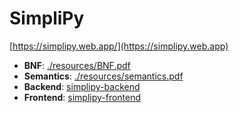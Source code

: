 # SimpliPy

[https://simplipy.web.app/](https://simplipy.web.app)

- **BNF**: [./resources/BNF.pdf](./resources/BNF.pdf)
- **Semantics**: [./resources/semantics.pdf](./resources/semantics.pdf)
- **Backend**: [simplipy-backend](https://github.com/PraneethJain/simplipy-backend)
- **Frontend**: [simplipy-frontend](https://github.com/PraneethJain/simplipy-frontend)
